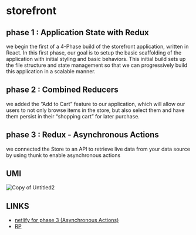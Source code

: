 # storefront

## phase 1 : Application State with Redux
 we begin the first of a 4-Phase build of the storefront application, written in React. In this first phase, our goal is to setup the basic scaffolding of the application with initial styling and basic behaviors. This initial build sets up the file structure and state management so that we can progressively build this application in a scalable manner.
## phase 2 : Combined Reducers
we added the “Add to Cart” feature to our application, which will allow our users to not only browse items in the store, but also select them and have them persist in their “shopping cart” for later purchase.

## phase 3 :  Redux - Asynchronous Actions
we connected the Store to an API to retrieve live data from your data source by using thunk to enable asynchronous actions 


 ## UMI
![Copy of Untitled2](https://user-images.githubusercontent.com/90922969/171061306-10f46311-fee1-4fb4-b990-f11b5dfec954.jpg)

 ## LINKS
 - [netlify for phase 3 (Asynchronous Actions)](https://deploy-preview-3--cozy-unicorn-74cd5b.netlify.app/)
 - [RP](https://github.com/neveenaburomman/storefront/pulls)
